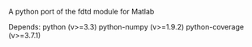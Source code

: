 A python port of the fdtd module for Matlab

Depends:
  python (v>=3.3)
  python-numpy (v>=1.9.2)
  python-coverage (v>=3.7.1)

